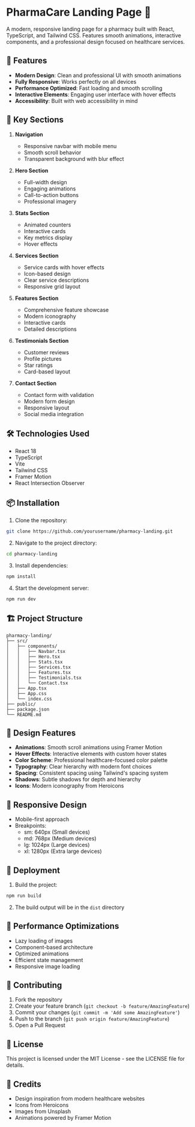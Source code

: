 # PharmaCare Landing Page 🏥

A modern, responsive landing page for a pharmacy built with React, TypeScript, and Tailwind CSS. Features smooth animations, interactive components, and a professional design focused on healthcare services.

## 🚀 Features

- **Modern Design**: Clean and professional UI with smooth animations
- **Fully Responsive**: Works perfectly on all devices
- **Performance Optimized**: Fast loading and smooth scrolling
- **Interactive Elements**: Engaging user interface with hover effects
- **Accessibility**: Built with web accessibility in mind

## 🎨 Key Sections

1. **Navigation**
   - Responsive navbar with mobile menu
   - Smooth scroll behavior
   - Transparent background with blur effect

2. **Hero Section**
   - Full-width design
   - Engaging animations
   - Call-to-action buttons
   - Professional imagery

3. **Stats Section**
   - Animated counters
   - Interactive cards
   - Key metrics display
   - Hover effects

4. **Services Section**
   - Service cards with hover effects
   - Icon-based design
   - Clear service descriptions
   - Responsive grid layout

5. **Features Section**
   - Comprehensive feature showcase
   - Modern iconography
   - Interactive cards
   - Detailed descriptions

6. **Testimonials Section**
   - Customer reviews
   - Profile pictures
   - Star ratings
   - Card-based layout

7. **Contact Section**
   - Contact form with validation
   - Modern form design
   - Responsive layout
   - Social media integration

## 🛠️ Technologies Used

- React 18
- TypeScript
- Vite
- Tailwind CSS
- Framer Motion
- React Intersection Observer

## 📦 Installation

1. Clone the repository:
```bash
git clone https://github.com/yourusername/pharmacy-landing.git
```

2. Navigate to the project directory:
```bash
cd pharmacy-landing
```

3. Install dependencies:
```bash
npm install
```

4. Start the development server:
```bash
npm run dev
```

## 🏗️ Project Structure

```
pharmacy-landing/
├── src/
│   ├── components/
│   │   ├── Navbar.tsx
│   │   ├── Hero.tsx
│   │   ├── Stats.tsx
│   │   ├── Services.tsx
│   │   ├── Features.tsx
│   │   ├── Testimonials.tsx
│   │   └── Contact.tsx
│   ├── App.tsx
│   ├── App.css
│   └── index.css
├── public/
├── package.json
└── README.md
```

## 🎨 Design Features

- **Animations**: Smooth scroll animations using Framer Motion
- **Hover Effects**: Interactive elements with custom hover states
- **Color Scheme**: Professional healthcare-focused color palette
- **Typography**: Clear hierarchy with modern font choices
- **Spacing**: Consistent spacing using Tailwind's spacing system
- **Shadows**: Subtle shadows for depth and hierarchy
- **Icons**: Modern iconography from Heroicons

## 📱 Responsive Design

- Mobile-first approach
- Breakpoints:
  - sm: 640px (Small devices)
  - md: 768px (Medium devices)
  - lg: 1024px (Large devices)
  - xl: 1280px (Extra large devices)

## 🚀 Deployment

1. Build the project:
```bash
npm run build
```

2. The build output will be in the `dist` directory

## 🔧 Performance Optimizations

- Lazy loading of images
- Component-based architecture
- Optimized animations
- Efficient state management
- Responsive image loading

## 🤝 Contributing

1. Fork the repository
2. Create your feature branch (`git checkout -b feature/AmazingFeature`)
3. Commit your changes (`git commit -m 'Add some AmazingFeature'`)
4. Push to the branch (`git push origin feature/AmazingFeature`)
5. Open a Pull Request

## 📄 License


This project is licensed under the MIT License - see the LICENSE file for details.

## 👥 Credits

- Design inspiration from modern healthcare websites
- Icons from Heroicons
- Images from Unsplash
- Animations powered by Framer Motion

